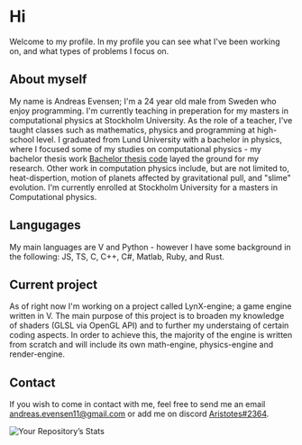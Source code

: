 # Hi
Welcome to my profile. In my profile you can see what I've been working on, and what types of problems I focus on.

## About myself
My name is Andreas Evensen; I'm a 24 year old male from Sweden who enjoy programming. I'm currently teaching in preperation for my masters in computational physics at Stockholm University. As the role of a teacher, I've taught classes such as mathematics, physics and programming at high-school level. I graduated from Lund University with a bachelor in physics, where I focused some of my studies on computational physics - my bachelor thesis work [Bachelor thesis code](../../../Bachelor-Thesis) layed the ground for my research. Other work in computation physics include, but are not limited to, heat-dispertion, motion of planets affected by gravitational pull, and "slime" evolution. I'm currently enrolled at Stockholm University for a masters in Computational physics.

## Langugages
My main languages are V and Python - however I have some background in the following: JS, TS, C, C++, C#, Matlab, Ruby, and Rust.

## Current project
As of right now I'm working on a project called LynX-engine; a game engine written in V. The main purpose of this project is to broaden my knowledge of shaders (GLSL via OpenGL API) and to further my understaing of certain coding aspects. In order to achieve this, the majority of the engine is written from scratch and will include its own math-engine, physics-engine and render-engine.

## Contact
If you wish to come in contact with me, feel free to send me an email andreas.evensen11@gmail.com or add me on discord <ins> Aristotes#2364</ins>.

<!---
thesombady/thesombady is a ✨ special ✨ repository because its `README.md` (this file) appears on your GitHub profile.
You can click the Preview link to take a look at your changes.
--->

<div aling="center">
  
  ![Your Repository’s Stats](https://github-readme-stats.vercel.app/api?username=thesombady&show_icons=true)
</div>
